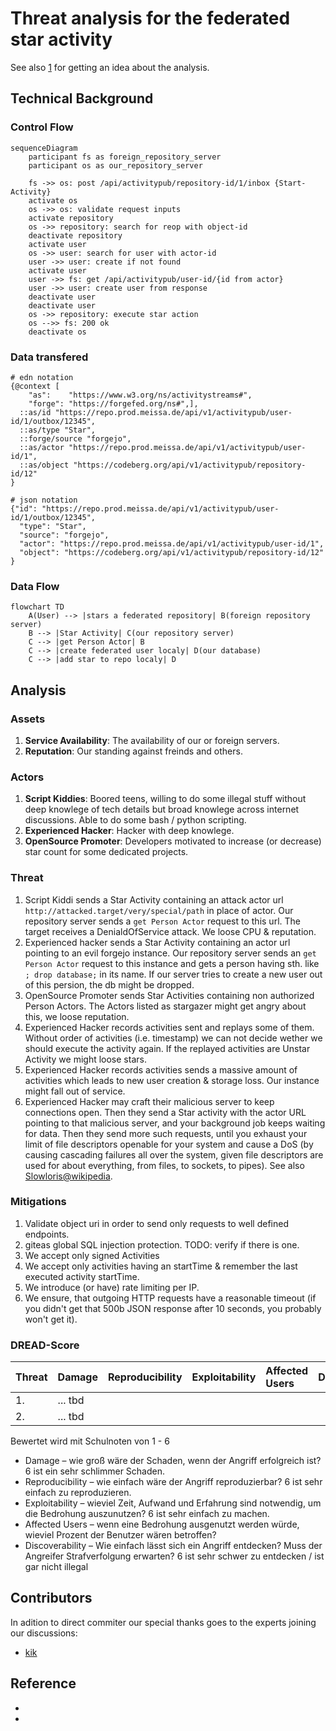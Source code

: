 # Threat analysis for the federated star activity

See also [1] for getting an idea about the analysis.

## Technical Background
### Control Flow

```mermaid
sequenceDiagram
    participant fs as foreign_repository_server
    participant os as our_repository_server

    fs ->> os: post /api/activitypub/repository-id/1/inbox {Start-Activity}
    activate os
    os ->> os: validate request inputs
    activate repository
    os ->> repository: search for reop with object-id
    deactivate repository
    activate user
    os ->> user: search for user with actor-id
    user ->> user: create if not found
    activate user
    user ->> fs: get /api/activitypub/user-id/{id from actor}
    user ->> user: create user from response
    deactivate user
    deactivate user
    os ->> repository: execute star action
    os -->> fs: 200 ok
    deactivate os
```

### Data transfered

```
# edn notation
{@context [
    "as":    "https://www.w3.org/ns/activitystreams#",
    "forge": "https://forgefed.org/ns#",],
  ::as/id "https://repo.prod.meissa.de/api/v1/activitypub/user-id/1/outbox/12345",
  ::as/type "Star",
  ::forge/source "forgejo",
  ::as/actor "https://repo.prod.meissa.de/api/v1/activitypub/user-id/1",
  ::as/object "https://codeberg.org/api/v1/activitypub/repository-id/12"
}

# json notation
{"id": "https://repo.prod.meissa.de/api/v1/activitypub/user-id/1/outbox/12345",
  "type": "Star",
  "source": "forgejo",
  "actor": "https://repo.prod.meissa.de/api/v1/activitypub/user-id/1",
  "object": "https://codeberg.org/api/v1/activitypub/repository-id/12"
}
```

### Data Flow

```mermaid
flowchart TD
    A(User) --> |stars a federated repository| B(foreign repository server)
    B --> |Star Activity| C(our repository server)
    C --> |get Person Actor| B
    C --> |create federated user localy| D(our database)
    C --> |add star to repo localy| D    
```

## Analysis
### Assets

1. **Service Availability**: The availability of our or foreign servers.
2. **Reputation**: Our standing against freinds and others.

### Actors

1. **Script Kiddies**: Boored teens, willing to do some illegal stuff without deep knowlege of tech details but broad knowlege across internet discussions. Able to do some bash / python scripting.
2. **Experienced Hacker**: Hacker with deep knowlege.
3. **OpenSource Promoter**: Developers motivated to increase (or decrease) star count for some dedicated projects.

### Threat

1. Script Kiddi sends a Star Activity containing an attack actor url `http://attacked.target/very/special/path` in place of actor. Our repository server sends a `get Person Actor` request to this url. The target receives a DenialdOfService attack. We loose CPU & reputation.
2. Experienced hacker sends a Star Activity containing an actor url pointing to an evil forgejo instance. Our repository server sends an `get Person Actor` request to this instance and gets a person having sth. like  `; drop database;` in its name. If our server tries to create a new user out of this persion, the db might be dropped.
3. OpenSource Promoter sends Star Activities containing non authorized Person Actors. The Actors listed as stargazer might get angry about this, we loose reputation.
4. Experienced Hacker records activities sent and replays some of them. Without order of activities (i.e. timestamp) we can not decide wether we should execute the activity again. If the replayed activities are Unstar Activity we might loose stars.
5. Experienced Hacker records activities sends a massive amount of activities which leads to new user creation & storage loss. Our instance might fall out of service.
6. Experienced Hacker may craft their malicious server to keep connections open. Then they send a Star activity with the actor URL pointing to that malicious server, and your background job keeps waiting for data. Then they send more such requests, until you exhaust your limit of file descriptors openable for your system and cause a DoS (by causing cascading failures all over the system, given file descriptors are used for about everything, from files, to sockets, to pipes). See also [Slowloris@wikipedia][2].

### Mitigations

1. Validate object uri in order to send only requests to well defined endpoints.
2. giteas global SQL injection protection. TODO: verify if there is one.
3. We accept only signed Activities
4. We accept only activities having an startTime & remember the last executed activity startTime.
5. We introduce (or have) rate limiting per IP.
6. We ensure, that outgoing HTTP requests have a reasonable timeout (if you didn't get that 500b JSON response after 10 seconds, you probably won't get it).

### DREAD-Score

| Threat | Damage  | Reproducibility | Exploitability | Affected Users | Discoverability | Mitigations |
| :----- | :------ | :-------------- | :------------- | :------------- | :-------------- | :---------- |
| 1.     | ... tbd |                 |                |                |                 |             |
| 2.     | ... tbd |                 |                |                |                 |             |

Bewertet wird mit Schulnoten von 1 - 6

* Damage – wie groß wäre der Schaden, wenn der Angriff erfolgreich ist? 6 ist ein sehr schlimmer Schaden.
* Reproducibility – wie einfach wäre der Angriff reproduzierbar? 6 ist sehr einfach zu reproduzieren.
* Exploitability – wieviel Zeit, Aufwand und Erfahrung sind notwendig, um die Bedrohung auszunutzen? 6 ist sehr einfach zu machen.
* Affected Users – wenn eine Bedrohung ausgenutzt werden würde, wieviel Prozent der Benutzer wären betroffen?
* Discoverability – Wie einfach lässt sich ein Angriff entdecken? Muss der Angreifer Strafverfolgung erwarten? 6 ist sehr schwer zu entdecken / ist gar nicht illegal

## Contributors

In adition to direct commiter our special thanks goes to the experts joining our discussions:

* [kik](https://codeberg.org/oelmekki)

## Reference

* [1]: https://geballte-sicherheit.de/threat-modelling-bedrohungsanalyse-7-teil-einstufung-von-bedrohungen-ranking-of-threats/
* [2]: https://en.wikipedia.org/wiki/Slowloris_(computer_security)